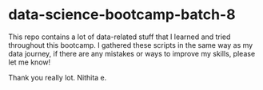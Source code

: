 # data-science-bootcamp-batch-8
This repo contains a lot of data-related stuff that I learned and tried throughout this bootcamp. 
I gathered these scripts in the same way as my data journey, if there are any mistakes or ways to improve my skills, please let me know!

Thank you really lot.
Nithita e.
